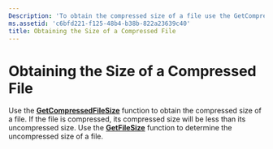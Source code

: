 ```yaml
---
Description: 'To obtain the compressed size of a file use the GetCompressedFileSize function.'
ms.assetid: 'c6bfd221-f125-48b4-b38b-822a23639c40'
title: Obtaining the Size of a Compressed File
---
```


# Obtaining the Size of a Compressed File

Use the [**GetCompressedFileSize**](getcompressedfilesize.md) function to obtain the compressed size of a file. If the file is compressed, its compressed size will be less than its uncompressed size. Use the [**GetFileSize**](getfilesize.md) function to determine the uncompressed size of a file.

 

 



